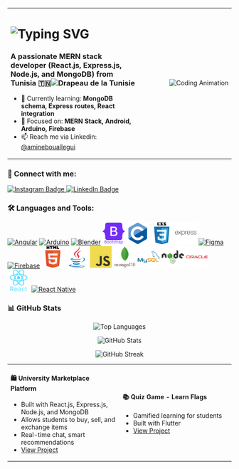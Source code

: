 <table>
<tr>
<td align="left" width="60%">
<h1>
<img src="https://readme-typing-svg.herokuapp.com/?lines=Hi+👋,I'm+Aminbouallegu;Full+Stack+Developer;IoT+Student;Always+Learning...&size=28" alt="Typing SVG" />
</h1>
<h3>A passionate MERN stack developer (React.js, Express.js, Node.js, and MongoDB) from Tunisia 🇹🇳<img src="https://upload.wikimedia.org/wikipedia/commons/c/ce/Flag_of_Tunisia.svg" alt="Drapeau de la Tunisie" width="30" /></h3>

<ul>
<li>🌱 Currently learning: <strong>MongoDB schema, Express routes, React integration</strong></li>
<li>💼 Focused on: <strong>MERN Stack, Android, Arduino, Firebase</strong></li>
<li>📫 Reach me via Linkedin: <a href="https://www.linkedin.com/in/amine-bouallegui-70b9b3356">@aminebouallegui</a></li>
</ul>
</td>
<td align="right" width="40%">
<img src="https://assets.zyrosite.com/Aq20eV79zLfpXV6b/web-development-content-animated-A856GXrXQ9SM17oe.gif" alt="Coding Animation" width="250" />
</td>
</tr>
</table>

### 🔗 Connect with me:
<p align="left">
<a href="https://instagram.com/aminbouallegu" target="_blank">
<img src="https://img.shields.io/badge/Instagram-%23E4405F.svg?style=for-the-badge&logo=instagram&logoColor=white" alt="Instagram Badge" />
</a>

<a href="https://www.linkedin.com/in/amine-bouallegui-70b9b3356" target="_blank">
<img src="https://img.shields.io/badge/LinkedIn-%230077B5.svg?style=for-the-badge&logo=linkedin&logoColor=white" alt="LinkedIn Badge" />
</a>
</p>

### 🛠️ Languages and Tools:
<p align="left">
<a href="https://angular.io" target="_blank"><img src="https://angular.io/assets/images/logos/angular/angular.svg" alt="Angular" width="50"/></a>
<a href="https://www.arduino.cc/" target="_blank"><img src="https://cdn.worldvectorlogo.com/logos/arduino-1.svg" alt="Arduino" width="50"/></a>
<a href="https://www.blender.org/" target="_blank"><img src="https://download.blender.org/branding/community/blender_community_badge_white.svg" alt="Blender" width="50"/></a>
<a href="https://getbootstrap.com" target="_blank"><img src="https://raw.githubusercontent.com/devicons/devicon/master/icons/bootstrap/bootstrap-plain-wordmark.svg" alt="Bootstrap" width="50"/></a>
<a href="https://www.cprogramming.com/" target="_blank"><img src="https://raw.githubusercontent.com/devicons/devicon/master/icons/c/c-original.svg" alt="C" width="50"/></a>
<a href="https://www.w3schools.com/css/" target="_blank"><img src="https://raw.githubusercontent.com/devicons/devicon/master/icons/css3/css3-original-wordmark.svg" alt="CSS3" width="50"/></a>
<a href="https://expressjs.com" target="_blank"><img src="https://raw.githubusercontent.com/devicons/devicon/master/icons/express/express-original-wordmark.svg" alt="Express.js" width="50"/></a>
<a href="https://www.figma.com/" target="_blank"><img src="https://www.vectorlogo.zone/logos/figma/figma-icon.svg" alt="Figma" width="50"/></a>
<a href="https://firebase.google.com/" target="_blank"><img src="https://www.vectorlogo.zone/logos/firebase/firebase-icon.svg" alt="Firebase" width="50"/></a>
<a href="https://www.w3.org/html/" target="_blank"><img src="https://raw.githubusercontent.com/devicons/devicon/master/icons/html5/html5-original-wordmark.svg" alt="HTML5" width="50"/></a>
<a href="https://www.java.com" target="_blank"><img src="https://raw.githubusercontent.com/devicons/devicon/master/icons/java/java-original.svg" alt="Java" width="50"/></a>
<a href="https://developer.mozilla.org/en-US/docs/Web/JavaScript" target="_blank"><img src="https://raw.githubusercontent.com/devicons/devicon/master/icons/javascript/javascript-original.svg" alt="JavaScript" width="50"/></a>
<a href="https://www.mongodb.com/" target="_blank"><img src="https://raw.githubusercontent.com/devicons/devicon/master/icons/mongodb/mongodb-original-wordmark.svg" alt="MongoDB" width="50"/></a>
<a href="https://www.mysql.com/" target="_blank"><img src="https://raw.githubusercontent.com/devicons/devicon/master/icons/mysql/mysql-original-wordmark.svg" alt="MySQL" width="50"/></a>
<a href="https://nodejs.org" target="_blank"><img src="https://raw.githubusercontent.com/devicons/devicon/master/icons/nodejs/nodejs-original-wordmark.svg" alt="Node.js" width="50"/></a>
<a href="https://www.oracle.com/" target="_blank"><img src="https://raw.githubusercontent.com/devicons/devicon/master/icons/oracle/oracle-original.svg" alt="Oracle" width="50"/></a>
<a href="https://reactjs.org/" target="_blank"><img src="https://raw.githubusercontent.com/devicons/devicon/master/icons/react/react-original-wordmark.svg" alt="React" width="50"/></a>
<a href="https://reactnative.dev/" target="_blank"><img src="https://reactnative.dev/img/header_logo.svg" alt="React Native" width="50"/></a>
</p>

### 📊 GitHub Stats
<p align="center">
<img src="https://github-readme-stats.vercel.app/api/top-langs?username=aminh154&show_icons=true&locale=en&layout=compact" alt="Top Languages" />
</p>
<p align="center">
<img src="https://github-readme-stats.vercel.app/api?username=aminh154&show_icons=true&locale=en" alt="GitHub Stats" />
</p>
<p align="center">
<img src="https://github-readme-streak-stats.herokuapp.com/?user=aminh154" alt="GitHub Streak" />
</p>

<table>
  <tr>
    <td width="50%">
      <h4>🛍️ University Marketplace Platform</h4>
      <ul>
        <li>Built with React.js, Express.js, Node.js, and MongoDB</li>
        <li>Allows students to buy, sell, and exchange items</li>
        <li>Real-time chat, smart recommendations</li>
        <li><a href="https://github.com/AminH154/EniMarket" target="_blank">View Project</a></li>
      </ul>
    </td>
   <td width="50%">
      <h4>📚 Quiz Game - Learn Flags</h4>
      <ul>
        <li>Gamified learning for students</li>
        <li>Built with Flutter</li>
        <li><a href="https://github.com/AminH154/quizflags_app" target="_blank">View Project</a></li>
      </ul>
   </td>
  </tr>
</table>

